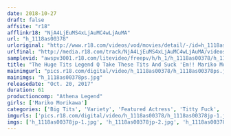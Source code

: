 ```yaml
---
date: 2018-10-27
draft: false
affsite: "r18"
afflinkr18: "NjA4LjEuMS4xLjAuMC4wLjAuMA"
url: "h_1118as00378"
urloriginal: "http://www.r18.com/videos/vod/movies/detail/-/id=h_1118as00378"
urlfinal: "http://media.r18.com/track/NjA4LjEuMS4xLjAuMC4wLjAuMA/videos/vod/movies/detail/-/id=h_1118as00378"
samplevid: "awspv3001.r18.com/litevideo/freepv/h/h_1/h_1118as00378/h_1118as00378_dmb_w.mp4"
title: "The Huge Tits Legend Q Take These Tits And Suck 'Em!! Mariko Morikawa"
mainimgurl: "pics.r18.com/digital/video/h_1118as00378/h_1118as00378ps.jpg"
mainimgs: "h_1118as00378ps.jpg"
releasedate: "Oct. 20, 2017"
duration: 61
productioncomp: "Athena Legend"
girls: ['Mariko Morikawa']
categories: ['Big Tits', 'Variety', 'Featured Actress', 'Titty Fuck', 'Threesome / Foursome']
imgurls: ['pics.r18.com/digital/video/h_1118as00378/h_1118as00378jp-1.jpg', 'pics.r18.com/digital/video/h_1118as00378/h_1118as00378jp-2.jpg', 'pics.r18.com/digital/video/h_1118as00378/h_1118as00378jp-3.jpg', 'pics.r18.com/digital/video/h_1118as00378/h_1118as00378jp-4.jpg', 'pics.r18.com/digital/video/h_1118as00378/h_1118as00378jp-5.jpg', 'pics.r18.com/digital/video/h_1118as00378/h_1118as00378jp-6.jpg', 'pics.r18.com/digital/video/h_1118as00378/h_1118as00378jp-7.jpg', 'pics.r18.com/digital/video/h_1118as00378/h_1118as00378jp-8.jpg', 'pics.r18.com/digital/video/h_1118as00378/h_1118as00378jp-9.jpg', 'pics.r18.com/digital/video/h_1118as00378/h_1118as00378jp-10.jpg', 'pics.r18.com/digital/video/h_1118as00378/h_1118as00378jp-11.jpg', 'pics.r18.com/digital/video/h_1118as00378/h_1118as00378jp-12.jpg', 'pics.r18.com/digital/video/h_1118as00378/h_1118as00378jp-13.jpg', 'pics.r18.com/digital/video/h_1118as00378/h_1118as00378jp-14.jpg', 'pics.r18.com/digital/video/h_1118as00378/h_1118as00378jp-15.jpg', 'pics.r18.com/digital/video/h_1118as00378/h_1118as00378jp-16.jpg', 'pics.r18.com/digital/video/h_1118as00378/h_1118as00378jp-17.jpg', 'pics.r18.com/digital/video/h_1118as00378/h_1118as00378jp-18.jpg', 'pics.r18.com/digital/video/h_1118as00378/h_1118as00378jp-19.jpg', 'pics.r18.com/digital/video/h_1118as00378/h_1118as00378jp-20.jpg']
imgs: ['h_1118as00378jp-1.jpg', 'h_1118as00378jp-2.jpg', 'h_1118as00378jp-3.jpg', 'h_1118as00378jp-4.jpg', 'h_1118as00378jp-5.jpg', 'h_1118as00378jp-6.jpg', 'h_1118as00378jp-7.jpg', 'h_1118as00378jp-8.jpg', 'h_1118as00378jp-9.jpg', 'h_1118as00378jp-10.jpg', 'h_1118as00378jp-11.jpg', 'h_1118as00378jp-12.jpg', 'h_1118as00378jp-13.jpg', 'h_1118as00378jp-14.jpg', 'h_1118as00378jp-15.jpg', 'h_1118as00378jp-16.jpg', 'h_1118as00378jp-17.jpg', 'h_1118as00378jp-18.jpg', 'h_1118as00378jp-19.jpg', 'h_1118as00378jp-20.jpg']
---
```

